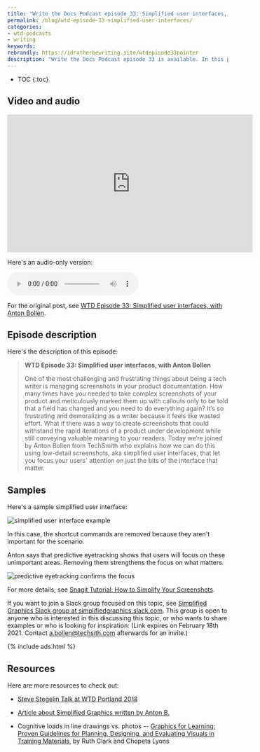 ```yaml
---
title: "Write the Docs Podcast episode 33: Simplified user interfaces, with Anton Bollen"
permalink: /blog/wtd-episode-33-simplified-user-interfaces/
categories:
- wtd-podcasts
- writing
keywords:
rebrandly: https://idratherbewriting.site/wtdepisode33pointer
description: "Write the Docs Podcast episode 33 is available. In this podcast, we chat with Anton Bollen from Techsmith about using simplified user interfaces with screenshots. A simplified user interface reduces the unimportant elements so the user's attention focuses only on what matters."
---
```


* TOC
{:toc}

## Video and audio

<iframe width="560" height="315" src="https://www.youtube.com/embed/F7l790ziLig" frameborder="0" allow="accelerometer; autoplay; clipboard-write; encrypted-media; gyroscope; picture-in-picture" allowfullscreen></iframe>

Here's an audio-only version:

<audio controls src="https://dts.podtrac.com/redirect.mp3/s3.us-west-1.wasabisys.com/writethedocs-podcast/wtdpodcast_episode33_simplified_user_interfaces.mp3" type="audio/mpeg"></audio>

For the original post, see [WTD Episode 33: Simplified user interfaces, with Anton Bollen](https://podcast.writethedocs.org/2021/01/17/episode-33-simplified-graphics/).

## Episode description

Here's the description of this episode:

> **WTD Episode 33: Simplified user interfaces, with Anton Bollen**
>
> One of the most challenging and frustrating things about being a tech writer is managing screenshots in your product documentation. How many times have you needed to take complex screenshots of your product and meticulously marked them up with callouts only to be told that a field has changed and you need to do everything again? It’s so frustrating and demoralizing as a writer because it feels like wasted effort. What if there was a way to create screenshots that could withstand the rapid iterations of a product under development while still conveying valuable meaning to your readers. Today we’re joined by Anton Bollen from TechSmith who explains how we can do this using low-detail screenshots, aka simplified user interfaces, that let you focus your users' attention on just the bits of the interface that matter.

## Samples

Here's a sample simplified user interface:

<img src="https://s3.us-west-1.wasabisys.com/idbwmedia.com/images/episode33-suiexample.png" alt="simplified user interface example" />

In this case, the shortcut commands are removed because they aren't important for the scenario.

Anton says that predictive eyetracking shows that users will focus on these unimportant areas. Removing them strengthens the focus on what matters.

<img src="https://s3.us-west-1.wasabisys.com/idbwmedia.com/images/episode33-eyetracking.png" alt="predictive eyetracking confirms the focus" />

For more details, see [Snagit Tutorial: How to Simplify Your Screenshots](https://www.techsmith.com/tutorial-snagit-simplify.html).

If you want to join a Slack group focused on this topic, see [Simplified Graphics Slack group at simplifiedgraphics.slack.com](https://join.slack.com/t/simplifiedgraphics/shared_invite/zt-854cf16o-WAze1qv~6fjZwTyvnlXFOA). This group is open to anyone who is interested in this discussing this topic, or who wants to share examples or who is looking for inspiration:  (Link expires on February 18th 2021. Contact a.bollen@techsith.com afterwards for an invite.)

{% include ads.html %}

## Resources

Here are more resources to check out:

* [Steve Stegelin Talk at WTD Portland 2018](https://www.writethedocs.org/videos/portland/2018/graphic-content-warning-the-pros-cons-and-alternatives-to-screenshots-steve-stegelin/)

* [Article about Simplified Graphics written by Anton B.](https://www.linkedin.com/pulse/simplified-graphics-meet-new-design-style-technical-anton-bollen/)

* Cognitive loads in line drawings vs. photos -- <a href="http://www.amazon.com/Graphics-Learning-Guidelines-Designing-Evaluating/dp/0470547448">Graphics for Learning: Proven Guidelines for Planning, Designing, and Evaluating Visuals in Training Materials</a>, by Ruth Clark and Chopeta Lyons
